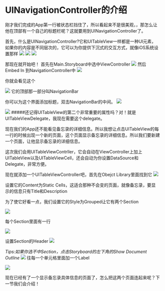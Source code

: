 # UINavigationController的介绍

刚才我们完成的App第一行被状态栏挡住了，所以看起来不是很美观，，那怎么让他在顶部有一个自己的标题栏呢？这就要用到UINavigationController了。

首先，什么是UINavigationController?它和UITableView一样都是一种UI元素，如果你的内容是不同层次的，它可以为你提供下沉式的交互方式，就像iOS系统设置那样
![](http://7u2osj.com1.z0.glb.clouddn.com/setting1.PNG)
![](http://7u2osj.com1.z0.glb.clouddn.com/setting2.PNG)
![](http://7u2osj.com1.z0.glb.clouddn.com/setting3.PNG)

那现在就开始吧！
首先在Main.Storyboard中选中ViewController
![](http://7u2osj.com1.z0.glb.clouddn.com/selectviewcontroller.png)
然后Embed In 到NavigationController中
![](http://7u2osj.com1.z0.glb.clouddn.com/embedinnavi.png)

你就会看见这个

![](http://7u2osj.com1.z0.glb.clouddn.com/embedinresult.png)
它的顶部那一部分叫NavigationBar

你可以为这个界面添加标题，双击NavigationBar的中间。
![](http://7u2osj.com1.z0.glb.clouddn.com/addtitle.png)

![](http://7u2osj.com1.z0.glb.clouddn.com/addtitlewhatsleft.png)
#####还记得UITableView的第二个非常重要的属性吗？对！就是UITableViewDelegate，我现在需要这个delegate。

现在我们的App还不能看见备忘录的详细信息。所以我想让点击UITableView的每一行的时候出现一个新的页面，这个页面显示备忘录的详细信息。所以我们要新建一个页面，让他显示备忘录的详细信息。

这次我们会用UITableViewContrller，它会自动在ViewController上加上UITableView以及UITableViewCell，还会自动为你设置DataSource和Delegate，非常方便。


现在就添加一个UITableViewController吧，首先在Obejct Library里面找到它
![](http://7u2osj.com1.z0.glb.clouddn.com/tableviewcontroller.png)


设置它的Content为Static Cells，这适合那种不会变的页面，就像备忘录，要显示的信息只有Title和Description

为了使它好看一点，我们设置它的Style为Grouped让它有两个Section

![](http://7u2osj.com1.z0.glb.clouddn.com/grouped.png)

每个Section里面有一行

![](http://7u2osj.com1.z0.glb.clouddn.com/2section.png)

设置Section的Header
![](http://7u2osj.com1.z0.glb.clouddn.com/showdocumentoutline.png)

*Tips:如果你选不中Section，点击Storyboard的左下角的Show Document Outline*
![](http://7u2osj.com1.z0.glb.clouddn.com/showdocumentoutline.png)
往每一个单元格里面加一个Label

![](http://7u2osj.com1.z0.glb.clouddn.com/addlabel.png)

现在已经有了一个显示备忘录具体信息的页面了，怎么把这两个页面连起来呢？下一节我们会介绍！
